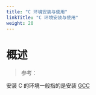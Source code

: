 ```yaml
---
title: "C 环境安装与使用"
linkTitle: "C 环境安装与使用"
weight: 20
---
```


# 概述

> 参考：

安装 C 的环境一般指的是安装 [GCC](docs/2.编程/高级编程语言/C/C%20环境安装与使用/GCC.md)
